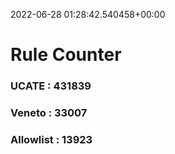 2022-06-28 01:28:42.540458+00:00
# Rule Counter 
 ### UCATE : 431839

 ### Veneto : 33007

 ### Allowlist : 13923
